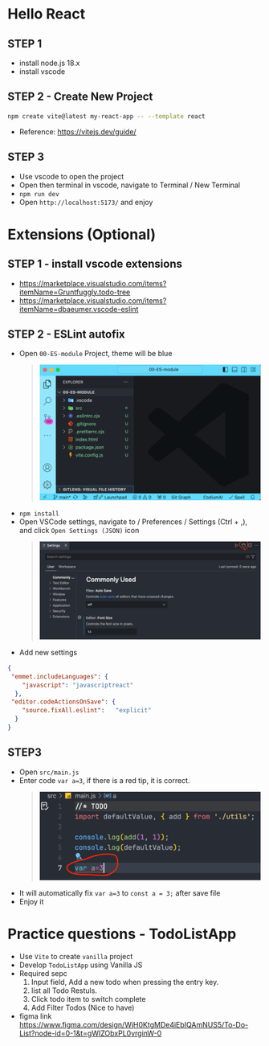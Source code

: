 # Hello React
## STEP 1
- install node.js 18.x
- install vscode

## STEP 2 - Create New Project
```bash
npm create vite@latest my-react-app -- --template react
```
- Reference: https://vitejs.dev/guide/

## STEP 3
- Use vscode to open the project
- Open then terminal in vscode, navigate to Terminal / New Terminal
- `npm run dev`
- Open `http://localhost:5173/` and enjoy

# Extensions (Optional)
## STEP 1 - install vscode extensions
- https://marketplace.visualstudio.com/items?itemName=Gruntfuggly.todo-tree
- https://marketplace.visualstudio.com/items?itemName=dbaeumer.vscode-eslint

## STEP 2 - ESLint autofix
- Open `00-ES-module` Project, theme will be blue
  > ![VSCode](__assets__/01.png)
- `npm install`
- Open VSCode settings, navigate to / Preferences / Settings (Ctrl + ,), and click `Open Settings (JSON)` icon
  > ![Settings](__assets__/02.png) 
- Add new settings
```json
{
 "emmet.includeLanguages": {
    "javascript": "javascriptreact"
  },
 "editor.codeActionsOnSave": {
    "source.fixAll.eslint":   "explicit"
  }
}
```

## STEP3
- Open `src/main.js`
- Enter code `var a=3`, if there is a red tip, it is correct.
  > ![code](__assets__/03.png)
- It will automatically fix `var a=3` to `const a = 3;` after save file
- Enjoy it


# Practice questions - TodoListApp
- Use `Vite` to create `vanilla` project
- Develop `TodoListApp` using Vanilla JS
- Required sepc
  1. Input field, Add a new todo when pressing the entry key.
  2. list all Todo Restuls.
  3. Click todo item to switch complete
  4. Add Filter Todos (Nice to have)
- figma link https://www.figma.com/design/WjH0KtgMDe4iEbIQAmNUS5/To-Do-List?node-id=0-1&t=gWIZObxPL0vrginW-0